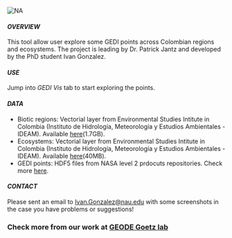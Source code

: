 
![NA](intro.png)



#### *OVERVIEW*


This tool allow user explore some GEDI points across Colombian regions and ecosystems. The project is leading by Dr. Patrick Jantz and developed by the PhD student Ivan Gonzalez.


#### *USE*


Jump into *GEDI Vis* tab to start exploring the points. 



#### *DATA*

* Biotic regions: Vectorial layer from Environmental Studies Intitute in Colombia (Instituto de Hidrología, Meteorología y Estudios Ambientales - IDEAM). Available [here](http://www.siac.gov.co/catalogo-de-mapas)(1.7GB).
* Ecosystems: Vectorial layer from Environmental Studies Intitute in Colombia (Instituto de Hidrología, Meteorología y Estudios Ambientales - IDEAM). Available [here](http://www.siac.gov.co/catalogo-de-mapas)(40MB).
* GEDI points: HDF5 files from NASA level 2 prdocuts repositories. Check more [here](https://lpdaac.usgs.gov/products/gedi02_av001/).


#### *CONTACT*

Please sent an email to Ivan.Gonzalez@nau.edu with some screenshots in the case you have problems or suggestions!

### Check more from our work at **[GEODE Goetz lab](https://goetzlab.rc.nau.edu/)**